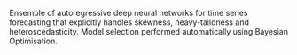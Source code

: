 Ensemble of autoregressive deep neural networks for time series forecasting that explicitly handles skewness, heavy-taildness and heteroscedasticity. Model selection performed automatically using Bayesian Optimisation. 
